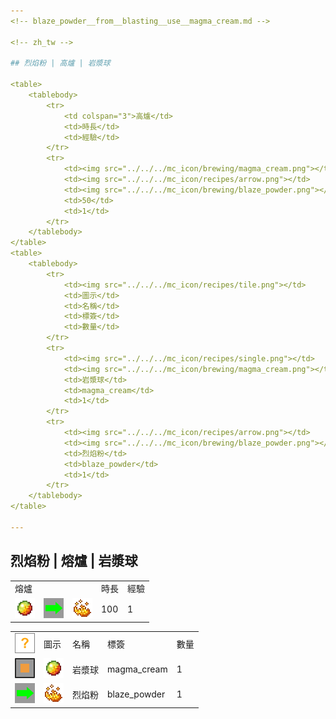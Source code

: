 ```yaml
---
<!-- blaze_powder__from__blasting__use__magma_cream.md -->

<!-- zh_tw -->

## 烈焰粉 | 高爐 | 岩漿球

<table>
	<tablebody>
		<tr>
			<td colspan="3">高爐</td>
			<td>時長</td>
			<td>經驗</td>
		</tr>
		<tr>
			<td><img src="../../../mc_icon/brewing/magma_cream.png"></td>
			<td><img src="../../../mc_icon/recipes/arrow.png"></td>
			<td><img src="../../../mc_icon/brewing/blaze_powder.png"></td>
			<td>50</td>
			<td>1</td>
		</tr>
	</tablebody>
</table>
<table>
	<tablebody>
		<tr>
			<td><img src="../../../mc_icon/recipes/tile.png"></td>
			<td>圖示</td>
			<td>名稱</td>
			<td>標簽</td>
			<td>數量</td>
		</tr>
		<tr>
			<td><img src="../../../mc_icon/recipes/single.png"></td>
			<td><img src="../../../mc_icon/brewing/magma_cream.png"></td>
			<td>岩漿球</td>
			<td>magma_cream</td>
			<td>1</td>
		</tr>
		<tr>
			<td><img src="../../../mc_icon/recipes/arrow.png"></td>
			<td><img src="../../../mc_icon/brewing/blaze_powder.png"></td>
			<td>烈焰粉</td>
			<td>blaze_powder</td>
			<td>1</td>
		</tr>
	</tablebody>
</table>

---
```

<!-- blaze_powder__from__smelting__use__magma_cream.md -->

<!-- zh_tw -->

## 烈焰粉 | 熔爐 | 岩漿球

<table>
	<tablebody>
		<tr>
			<td colspan="3">熔爐</td>
			<td>時長</td>
			<td>經驗</td>
		</tr>
		<tr>
			<td><img src="../../../mc_icon/brewing/magma_cream.png"></td>
			<td><img src="../../../mc_icon/recipes/arrow.png"></td>
			<td><img src="../../../mc_icon/brewing/blaze_powder.png"></td>
			<td>100</td>
			<td>1</td>
		</tr>
	</tablebody>
</table>
<table>
	<tablebody>
		<tr>
			<td><img src="../../../mc_icon/recipes/tile.png"></td>
			<td>圖示</td>
			<td>名稱</td>
			<td>標簽</td>
			<td>數量</td>
		</tr>
		<tr>
			<td><img src="../../../mc_icon/recipes/single.png"></td>
			<td><img src="../../../mc_icon/brewing/magma_cream.png"></td>
			<td>岩漿球</td>
			<td>magma_cream</td>
			<td>1</td>
		</tr>
		<tr>
			<td><img src="../../../mc_icon/recipes/arrow.png"></td>
			<td><img src="../../../mc_icon/brewing/blaze_powder.png"></td>
			<td>烈焰粉</td>
			<td>blaze_powder</td>
			<td>1</td>
		</tr>
	</tablebody>
</table>

